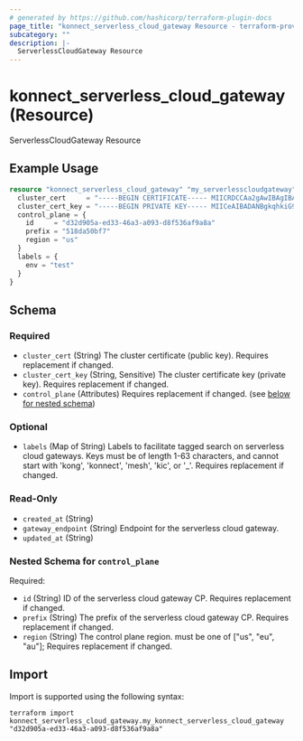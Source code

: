 ```yaml
---
# generated by https://github.com/hashicorp/terraform-plugin-docs
page_title: "konnect_serverless_cloud_gateway Resource - terraform-provider-konnect"
subcategory: ""
description: |-
  ServerlessCloudGateway Resource
---
```


# konnect_serverless_cloud_gateway (Resource)

ServerlessCloudGateway Resource

## Example Usage

```terraform
resource "konnect_serverless_cloud_gateway" "my_serverlesscloudgateway" {
  cluster_cert     = "-----BEGIN CERTIFICATE----- MIICRDCCAa2gAwIBAgIBADANBgkqhkiG9w0BAQ0FADA/MQswCQYDVQQGEwJ1czEL MAkGA1UECAwCVFgxDTALBgNVBAoMBFRlc3QxFDASBgNVBAMMC2V4YW1wbGUuY29t MB4XDTI0MDQyNjA5NTA1OVoXDTI1MDQyNjA5NTA1OVowPzELMAkGA1UEBhMCdXMx CzAJBgNVBAgMAlRYMQ0wCwYDVQQKDARUZXN0MRQwEgYDVQQDDAtleGFtcGxlLmNv bTCBnzANBgkqhkiG9w0BAQEFAAOBjQAwgYkCgYEA8FaJZmPsthBT1XkTyqUJiuQV 4p4KaLpNMioNQtIdeGKFXelmZlVfW0bfLGBgFmkwo19KIzFtOlITUjb0Qqlub2Dn TIPoDs7rXA8aw6umJu73Z6647U3+alxNCpwTuYOY2CJQ+HWEIuOuwAdtQkndEp9r 7ZWA2xLatQKBYEvEmykCAwEAAaNQME4wHQYDVR0OBBYEFGUznNeZK74vlA4bqKHb 706tyMwcMB8GA1UdIwQYMBaAFGUznNeZK74vlA4bqKHb706tyMwcMAwGA1UdEwQF MAMBAf8wDQYJKoZIhvcNAQENBQADgYEARmnu/2vUcmJYLlg86MN0prXGC3CGXsem fDtPF4SBPxfchdG7HJKywTloIiCBKGEQALkCHiJcQJNcSHmzH3/Qk+SrOJNH01gt HsKA4SNFJZR5fCRpT6USCukyE2Wlr+PWPscrFCWbLXhK4Ql/t0oog1255B10HqKk 1qDkNrzCd/o= -----END CERTIFICATE-----\n"
  cluster_cert_key = "-----BEGIN PRIVATE KEY----- MIICeAIBADANBgkqhkiG9w0BAQEFAASCAmIwggJeAgEAAoGBAPBWiWZj7LYQU9V5 E8qlCYrkFeKeCmi6TTIqDULSHXhihV3pZmZVX1tG3yxgYBZpMKNfSiMxbTpSE1I2 9EKpbm9g50yD6A7O61wPGsOrpibu92euuO1N/mpcTQqcE7mDmNgiUPh1hCLjrsAH bUJJ3RKfa+2VgNsS2rUCgWBLxJspAgMBAAECgYEAvA7qqozL/1ZdUu/P1cQ36E86 9L03ZeVJXFRdVgj2eGqW8vob3z00RUb6gE3VQhQDNALvDwSw9G6eoblQfgz31Hju sb+j6bGOm2BqzYrx6rpcgme7k9ScV0tEbtiBNX0E/ToHvNywHtdOBvDocN2wh42Z 6bS9um51H+SXR036mgUCQQD4T7WrJHL97Hj8TtHnTw895xWKaGn94H7ZQa2lo1nk 7CQ4Oi8rFX5tDdyV7UU6fekBWuhpmIhSGJhyHD7UThBjAkEA98ef9ey2Qx+j+R8S tgpgJAF3LVNJJicEHCS/Vltgc84X/vidVAMa2+TYPxPrrUjxBr0STCeB5wZhvvsB D8cOAwJBAJ5JqaQPUx1dDe7Ai/vooO20Dj4xu0c0QYha3sfU7qwIgDo7lO/g/ruj 93a3TscvlkXf3oHZ0ySKOzual86ciMMCQQDGOLgaWHVy+4QFTzt70I8bHuUFqKRT VlEuZqN/ZXijDFQcES5jwFwjYE8zHy+ioEDaIDXcIJsGhA98Zndx9M+bAkA4IFdx 4YIDhuk1MJAYPqVQs5szEF/0BGymLNVYlIox48bZg+TH3uXwTVRVySxvpRa8dd3O 0gHs3EIV6GFUl7ev -----END PRIVATE KEY-----\n"
  control_plane = {
    id     = "d32d905a-ed33-46a3-a093-d8f536af9a8a"
    prefix = "518da50bf7"
    region = "us"
  }
  labels = {
    env = "test"
  }
}
```

<!-- schema generated by tfplugindocs -->

## Schema

### Required

- `cluster_cert` (String) The cluster certificate (public key). Requires replacement if changed.
- `cluster_cert_key` (String, Sensitive) The cluster certificate key (private key). Requires replacement if changed.
- `control_plane` (Attributes) Requires replacement if changed. (see [below for nested schema](#nestedatt--control_plane))

### Optional

- `labels` (Map of String) Labels to facilitate tagged search on serverless cloud gateways. Keys must be of length 1-63 characters, and cannot start with 'kong', 'konnect', 'mesh', 'kic', or '\_'. Requires replacement if changed.

### Read-Only

- `created_at` (String)
- `gateway_endpoint` (String) Endpoint for the serverless cloud gateway.
- `updated_at` (String)

<a id="nestedatt--control_plane"></a>

### Nested Schema for `control_plane`

Required:

- `id` (String) ID of the serverless cloud gateway CP. Requires replacement if changed.
- `prefix` (String) The prefix of the serverless cloud gateway CP. Requires replacement if changed.
- `region` (String) The control plane region. must be one of ["us", "eu", "au"]; Requires replacement if changed.

## Import

Import is supported using the following syntax:

```shell
terraform import konnect_serverless_cloud_gateway.my_konnect_serverless_cloud_gateway "d32d905a-ed33-46a3-a093-d8f536af9a8a"
```
